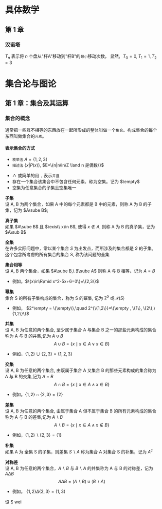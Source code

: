 # 具体数学

<div class = 'data-section default-folding'>
<h2 class = 'section-title'>第<label class = 'block-number'> 1 </label>章</h2>
<div class = 'folding-area'>

<h3 class = 'auto-sort-sub'>汉诺塔</h3>


$T_n$ 表示将 $n$ 个盘从"杆A"移动到"杆B"的`最小`移动次数。 显然，$T_0=0, T_1=1, T_2=3$

</div>
</div>

# 集合论与图论
  
<div class = 'data-section default-folding'>
<h2 class = 'section-title'>第 <label class = 'block-number'>1</label> 章：集合及其运算</h2>
<div class = 'folding-area'>

<h3 class = 'auto-sort-sub'>集合的概念</h3>

通常把一些互不相等的东西放在一起所形成的整体叫做一个`集合`。构成集合的每个东西叫做集合的`元素`。

<h4 class='auto-sort-sub1'>表示集合的方式</h4>

- `枚举法` $A = \{1,2,3\}$
- `描述法` $\{x|P(x)\}$, $E=\{n|n\in\Z \land n 是偶数\}$

<div class="myTip">

- $\land$ 或简单的用 `,` 表示`并且` 
- 存在一个集合该集合中不包含任何元素，称为空集。记为 $\empty$
- 空集为任意集合的子集且空集唯一
</div>


<div class="myFormula">

**子集**  
设 A, B 为两个集合，如果 A 中的每个元素都是 B 中的元素，则称 A 为 B 的子集，记为 $A\sube B$; 

**真子集**  
如果 $A\sube B$ 且 $\exist\ x\in B$, 使得 $x\notin A$, 则称 A 为 B 的真子集，记为 $A\sub B$

**全集**  
在许多实际问题中，常以某个集合 $S$ 为出发点，而所涉及的集合都是 $S$ 的子集。这个包含所考虑的所有集合的集合 S, 称为该问题的全集

**集合相等**  
设 A, B 两个集合，如果 $A\sube B,\ B\sube A$ 则称 A 与 B 相等，记为 $A=B$
- 例如，$\{x\in\R\mid x^2-5x+6=0\}=\{2,3\}$

**幂集**  
集合 S 的所有子集构成的集合，称为 S 的幂集, 记为 $2^S$ 或 $\mathscr{P}(S)$
- 例如， $2^\empty = \{\empty\},\quad   2^{\{1,2\}}=\{\empty , \{1\}, \{2\},\{1,2\}\}$

**并集**  
设 A, B 为任意的两个集合, 至少属于集合 A 与集合 B 之一的那些元素构成的集合称为 A 与 B 的并集,记为 $A\cup B$
$$A \cup B = \{x\mid x\in A\lor x\in B\}$$
- 例如，$\{1,2\}\cup\{2,3\}=\{1,2,3\}$

**交集**  
设 A, B 为任意的两个集合, 由既属于集合 A 又集合 B 的那些元素构成的集合称为 A 与 B 的交集,记为 $A\cap B$
$$A \cap B = \{x\mid x\in A\land x\in B\}$$
- 例如，$\{1,2\}\cap\{2,3\}=\{2\}$

**差集**  
设 A, B 为任意的两个集合, 由属于集合 A 但不属于集合 B 的所有元素构成的集合称为 A 与 B 的差集,记为 $A\backslash B$
$$A \backslash B = \{x\mid x\in A\land x\notin B\}$$
- 例如，$\{1,2\}\backslash\{2,3\}=\{1\}$

**补集**  
如果 A 为 全集 S 的子集，则差集 $S\backslash A$ 称为集合 A 对集合 S 的补集，记为 $A^c$ 

**对称差**  
设 A, B 为任意的两个集合，$A\backslash B$ 与 $B\backslash A$ 的并集称为 A 与 B 的对称差，记为 $A\Delta B$
$$A\Delta B=(A\backslash B)\cup (B\backslash A)$$
- 例如， $\{1,2\}\Delta\{2,3\}=\{1,3\}$
</div>


<div class="myFormula">

设 S wei
</div>

</div>
</div>

